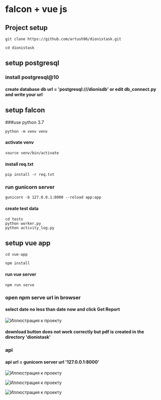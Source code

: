 # falcon + vue js

## Project setup

```
git clone https://github.com/artush96/dionistask.git
```

```
cd dionistask
```

## setup postgresql 

### install postgresql@10

#### create database db url = 'postgresql:///dionisdb' or edit db_connect.py and write your url


## setup falcon

###use python 3.7
```
python -m venv venv
```

#### activate venv

```
source venv/bin/activate
```

#### install req.txt

```
pip install -r req.txt
```

### run gunicorn server

```
gunicorn -b 127.0.0.1:8000 --reload app:app
```

#### create test data

```
cd tests
python worker.py
python activity_log.py
```

## setup vue app

```
cd vue-app
```

```
npm install
```

#### run vue server
```
npm run serve
```

### open npm serve url in browser

#### select date no less than date now and click Get Report

![Иллюстрация к проекту](https://github.com/artush96/sionistask/raw/master/images/date.png)

#### download button does not work correctly but pdf is created in the directory 'dionistask'

### api

#### api url = gunicorn server url '127.0.0.1:8000'

![Иллюстрация к проекту](https://github.com/artush96/sionistask/raw/master/images/postman.png)

![Иллюстрация к проекту](https://github.com/artush96/sionistask/raw/master/images/diagram.png)

![Иллюстрация к проекту](https://github.com/artush96/sionistask/raw/master/images/table.png)










